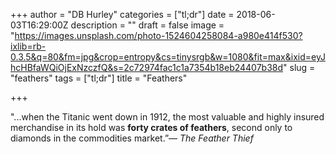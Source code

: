 +++
author = "DB Hurley"
categories = ["tl;dr"]
date = 2018-06-03T16:29:00Z
description = ""
draft = false
image = "https://images.unsplash.com/photo-1524604258084-a980e414f530?ixlib=rb-0.3.5&q=80&fm=jpg&crop=entropy&cs=tinysrgb&w=1080&fit=max&ixid=eyJhcHBfaWQiOjExNzczfQ&s=2c72974fac1c1a7354b18eb24407b38d"
slug = "feathers"
tags = ["tl;dr"]
title = "Feathers"

+++


"...when the Titanic went down in 1912, the most valuable and highly insured merchandise in its hold was **forty crates of feathers**, second only to diamonds in the commodities market.”— _The Feather Thief_

